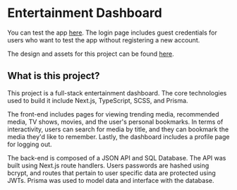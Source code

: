 # Entertainment Dashboard

You can test the app [here](https://entertainment.abojo.dev). The login page includes guest credentials for users who want to test the app without registering a new account.

The design and assets for this project can be found [here](https://www.frontendmentor.io/challenges/entertainment-web-app-J-UhgAW1X).

## What is this project?

This project is a full-stack entertainment dashboard. The core technologies used to build it include Next.js, TypeScript, SCSS, and Prisma.

The front-end includes pages for viewing trending media, recommended media, TV shows, movies, and the user's personal bookmarks. In terms of interactivity, users can search for media by title, and they can bookmark the media they'd like to remember. Lastly, the dashboard includes a profile page for logging out.

The back-end is composed of a JSON API and SQL Database. The API was built using Next.js route handlers. Users passwords are hashed using bcrypt, and routes that pertain to user specific data are protected using JWTs. Prisma was used to model data and interface with the database.
